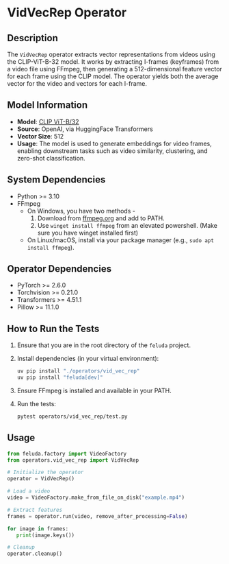 # VidVecRep Operator

## Description

The `VidVecRep` operator extracts vector representations from videos using the CLIP-ViT-B-32 model. It works by extracting I-frames (keyframes) from a video file using FFmpeg, then generating a 512-dimensional feature vector for each frame using the CLIP model. The operator yields both the average vector for the video and vectors for each I-frame.

## Model Information

- **Model**: [CLIP ViT-B/32](https://huggingface.co/openai/clip-vit-base-patch32)
- **Source**: OpenAI, via HuggingFace Transformers
- **Vector Size**: 512
- **Usage**: The model is used to generate embeddings for video frames, enabling downstream tasks such as video similarity, clustering, and zero-shot classification.

## System Dependencies

- Python >= 3.10
- FFmpeg
  - On Windows, you have two methods -
      1. Download from [ffmpeg.org](https://ffmpeg.org/download.html) and add to PATH.
      2. Use `winget install ffmpeg` from an elevated powershell. (Make sure you have winget installed first)
  - On Linux/macOS, install via your package manager (e.g., `sudo apt install ffmpeg`).

## Operator Dependencies

- PyTorch >= 2.6.0
- Torchvision >= 0.21.0
- Transformers >= 4.51.1
- Pillow >= 11.1.0

## How to Run the Tests

1. Ensure that you are in the root directory of the `feluda` project.
2. Install dependencies (in your virtual environment):

   ```bash
   uv pip install "./operators/vid_vec_rep"
   uv pip install "feluda[dev]"
   ```

3. Ensure FFmpeg is installed and available in your PATH.
4. Run the tests:

   ```bash
   pytest operators/vid_vec_rep/test.py
   ```

## Usage

```python
from feluda.factory import VideoFactory
from operators.vid_vec_rep import VidVecRep

# Initialize the operator
operator = VidVecRep()

# Load a video
video = VideoFactory.make_from_file_on_disk("example.mp4")

# Extract features
frames = operator.run(video, remove_after_processing=False)

for image in frames:
   print(image.keys())

# Cleanup
operator.cleanup()
```

